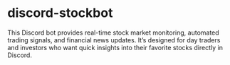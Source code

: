 # discord-stockbot
This Discord bot provides real-time stock market monitoring, automated trading signals, and financial news updates. It’s designed for day traders and investors who want quick insights into their favorite stocks directly in Discord.
